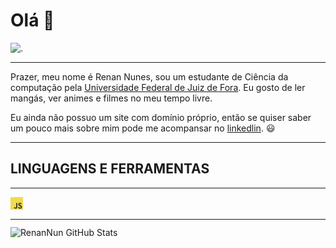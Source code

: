 # Olá 👋

![.](https://media.giphy.com/media/Nx0rz3jtxtEre/giphy.gif)
<code><hr></code>
Prazer, meu nome é Renan Nunes, sou um estudante de Ciência da computação pela [Universidade Federal de Juiz de Fora](https://www2.ufjf.br/ufjf/). Eu gosto de ler mangás, ver animes e filmes no meu tempo livre.

Eu ainda não possuo um site com domínio próprio, então se quiser saber um pouco mais sobre mim pode me acompansar no [linkedlin](https://www.linkedin.com/in/renan-nunesufjf/). 
:smiley:
<code><hr></code>

## LINGUAGENS E FERRAMENTAS



<code><hr></code>
<code><img height="20" src="https://raw.githubusercontent.com/github/explore/80688e429a7d4ef2fca1e82350fe8e3517d3494d/topics/javascript/javascript.png"></code>
<code><hr></code>
![RenanNun GitHub Stats](https://github-readme-stats.vercel.app/api?username=renanNun&show_icons=true)
